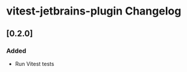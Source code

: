 <!-- Keep a Changelog guide -> https://keepachangelog.com -->

# vitest-jetbrains-plugin Changelog

## [0.2.0]

### Added
- Run Vitest tests
